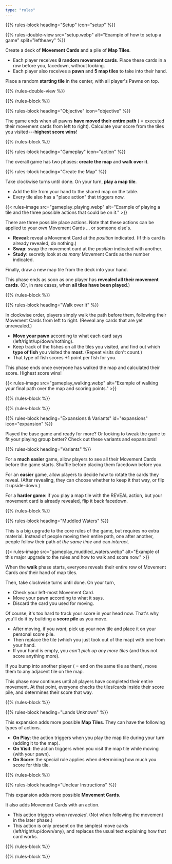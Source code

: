 ```yaml
---
type: "rules"
---
```


{{% rules-block heading="Setup" icon="setup" %}}

{{% rules-double-view src="setup.webp" alt="Example of how to setup a game" split="leftheavy" %}}

Create a deck of **Movement Cards** and a pile of **Map Tiles**.

* Each player receives **8 random movement cards**. Place these cards in a row before you, facedown, without looking.
* Each player also receives a **pawn** and **5 map tiles** to take into their hand.

Place a random **starting tile** in the center, with all player's Pawns on top.

{{% /rules-double-view %}}

{{% /rules-block %}}

{{% rules-block heading="Objective" icon="objective" %}}

The game ends when all pawns **have moved their entire path** ( = executed their movement cards from left to right). Calculate your score from the tiles you visited---**highest score wins**!

{{% /rules-block %}}

{{% rules-block heading="Gameplay" icon="action" %}}

The overall game has two phases: **create the map** and **walk over it**.

{{% rules-block heading="Create the Map" %}}

Take clockwise turns until done. On your turn, **play a map tile**.

* Add the tile from your hand to the shared map on the table.
* Every tile also has a "place action" that triggers now.

{{< rules-image src="gameplay_playing.webp" alt="Example of playing a tile and the three possible actions that could be on it." >}}

There are three possible place actions. Note that these actions can be applied to your _own_ Movement Cards ...  or someone else's.

* **Reveal**: reveal a Movement Card at the _position_ indicated. (If this card is already revealed, do nothing.)
* **Swap**: swap the movement card at the _position_ indicated with another.
* **Study**: secretly look at _as many_ Movement Cards as the number indicated.

Finally, draw a new map tile from the deck into your hand.

This phase ends as soon as one player has **revealed all their movement cards**. (Or, in rare cases, when **all tiles have been played**.)

{{% /rules-block %}}

{{% rules-block heading="Walk over It" %}}

In clockwise order, players simply walk the path before them, following their Movement Cards from left to right. (Reveal any cards that are yet unrevealed.)

* **Move your pawn** according to what each card says (left/right/up/down/nothing).
* Keep track of the fishes on all the tiles you visited, and find out which **type of fish** you visited the **most**. (Repeat visits don't count.)
* That type of fish scores +1 point per fish for you.

This phase ends once everyone has walked the map and calculated their score. Highest score wins!

{{< rules-image src="gameplay_walking.webp" alt="Example of walking your final path over the map and scoring points." >}}

{{% /rules-block %}}

{{% /rules-block %}}

{{% rules-block heading="Expansions & Variants" id="expansions" icon="expansion" %}}

Played the base game and ready for more? Or looking to tweak the game to fit your playing group better? Check out these variants and expansions!

{{% rules-block heading="Variants" %}}

For a **much easier** game, allow players to see all their Movement Cards before the game starts. Shuffle before placing them facedown before you.

For an **easier** game, allow players to decide how to rotate the cards they reveal. (After revealing, they can choose whether to keep it that way, or flip it upside-down.)

For a **harder game**: if you play a map tile with the REVEAL action, but your movement card is already revealed, flip it back facedown.

{{% /rules-block %}}

{{% rules-block heading="Muddled Waters" %}}

This is a big upgrade to the core rules of the game, but requires no extra material. Instead of people moving their entire path, one after another, people follow their path _at the same time_ and can _interact_.

{{< rules-image src="gameplay_muddled_waters.webp" alt="Example of this major upgrade to the rules and how to walk and score now." >}}

When the **walk** phase starts, everyone reveals their entire row of Movement Cards _and_ their hand of map tiles.

Then, take clockwise turns until done. On your turn, 

* Check your left-most Movement Card.
* Move your pawn according to what it says.
* Discard the card you used for moving.

Of course, it's too hard to track your score in your head now. That's why you'll do it by building a **score pile** as you move.

* After moving, if you _want_, pick up your new tile and place it on your personal score pile. 
* Then replace the tile (which you just took out of the map) with one from your hand.
* If your hand is empty, you _can't pick up any more tiles_ (and thus not score anything more).

If you bump into another player ( = end on the same tile as them), move them to any adjacent tile on the map.

This phase now continues until all players have completed their entire movement. At that point, everyone checks the tiles/cards inside their score pile, and determines their score that way.

<!--- DISCARDED @IDEA: In certain situations, you can execute your instructions "so far". This will lock in that movement and give you more certainty about where you are for the rest of it. => This basically requires this expansion to be active, so players already have that framework for "movement happen one-at-a-time, not in a big chunk at the end" --->

{{% /rules-block %}}

{{% rules-block heading="Lands Unknown" %}}

This expansion adds more possible **Map Tiles**. They can have the following types of actions.

* **On Play**: the action triggers when you play the map tile during your turn (adding it to the map).
* **On Visit**: the action triggers when you visit the map tile while moving (with your pawn).
* **On Score**: the special rule applies when determining how much you score for this tile.

{{% /rules-block %}}

{{% rules-block heading="Unclear Instructions" %}}

This expansion adds more possible **Movement Cards**.

It also adds Movement Cards with an action. 

* This action triggers _when revealed_. (Not when following the movement in the later phase.)
* This action is only present on the simplest move cards (left/right/up/down/any), and replaces the usual text explaining how that card works.

{{% /rules-block %}}

{{% /rules-block %}}

